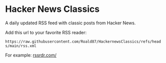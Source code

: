 # Hacker News Classics
A daily updated RSS feed with classic posts from Hacker News.

Add this url to your favorite RSS reader:

`https://raw.githubusercontent.com/Roald87/HackernewsClassics/refs/heads/main/rss.xml`

For example: [rssrdr.com/](https://rssrdr.com/?rss=https://raw.githubusercontent.com/Roald87/HackernewsClassics/refs/heads/main/rss.xml)
